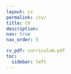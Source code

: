```yaml
---
layout: cv
permalink: /cv/
title: CV
description:
nav: true
nav_order: 5

cv_pdf: curriculum.pdf
toc:
  sidebar: left
---
```

